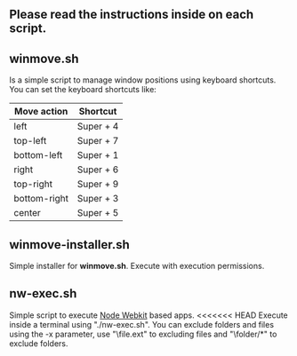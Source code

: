 ## Please read the instructions inside on each script.


## winmove.sh


Is a simple script to manage window positions using keyboard shortcuts.
You can set the keyboard shortcuts like:

| Move action | Shortcut  |
| ----------- | --------  |
| left        | Super + 4 |
| top-left    | Super + 7 |
| bottom-left | Super + 1 |
| right       | Super + 6 |
| top-right   | Super + 9 |
| bottom-right| Super + 3 |
| center      | Super + 5 |
    
## winmove-installer.sh

Simple installer for **winmove.sh**. Execute with execution permissions.

## nw-exec.sh

Simple script to execute [Node Webkit](https://github.com/rogerwang/node-webkit) based apps.
<<<<<<< HEAD
Execute inside a terminal using "./nw-exec.sh". You can exclude folders and files using the -x parameter,
use "\file.ext" to excluding files and "\folder/*" to exclude folders.

